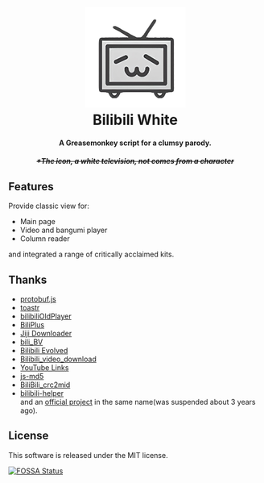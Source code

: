 <h1 align="center">
  <img src="https://github.com/CharlotteFallices/Bilibili-White/blob/master/icon.png?raw=true" alt="icon" width="200">
  <br>Bilibili White<br>
</h1>

<h4 align="center">A Greasemonkey script for a clumsy parody.</h4>
<h5 align="center"><s>*The icon, a white television, not comes from a character</s></h5>

## Features

Provide classic view for:
- Main page
- Video and bangumi player
- Column reader

and integrated a range of critically acclaimed kits.

## Thanks

- [protobuf.js](https://github.com/protobufjs/protobuf.js)
- [toastr](https://github.com/CodeSeven/toastr/)
- [bilibiliOldPlayer](https://github.com/indefined/UserScripts/tree/master/bilibiliOldPlayer)
- [BiliPlus](https://www.biliplus.com/)
- [Jiji Downloader](https://www.jijidown.com/)
- [bili_BV](https://github.com/ShiSheng233/bili_BV)
- [Bilibili Evolved](https://github.com/the1812/Bilibili-Evolved)
- [Bilibili\_video\_download](https://github.com/Henryhaohao/Bilibili_video_download)
- [YouTube Links](https://greasyfork.org/zh-CN/scripts/5566)
- [js-md5](https://github.com/emn178/js-md5)
- [BiliBili_crc2mid](https://github.com/esterTion/BiliBili_crc2mid)
- [bilibili-helper](https://github.com/ipcjs/bilibili-helper/tree/user.js/packages/unblock-area-limit)
<br>and an [official project](https://github.com/CharlotteFallices/TempFiles/blob/main/bilibilibai_v1.0.0_itmop.com.apk?raw=true) in the same name(was suspended about 3 years ago).

## License

This software is released under the MIT license.

[![FOSSA Status](https://app.fossa.io/api/projects/git%2Bgithub.com%2FCharlotteFallices%2FBilibili-White.svg?type=large)](https://app.fossa.io/projects/git%2Bgithub.com%2FCharlotteFallices%2FBilibili-White?ref=badge_large)
